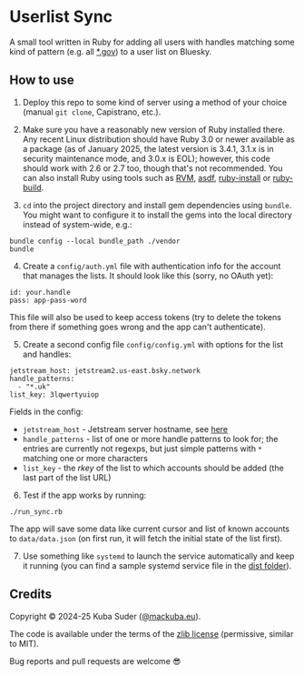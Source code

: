 # Userlist Sync

A small tool written in Ruby for adding all users with handles matching some kind of pattern (e.g. all [*.gov](https://bsky.app/profile/did:plc:oio4hkxaop4ao4wz2pp3f4cr/lists/3lcq5ovmsjn2s)) to a user list on Bluesky.


## How to use

1) Deploy this repo to some kind of server using a method of your choice (manual `git clone`, Capistrano, etc.).

2) Make sure you have a reasonably new version of Ruby installed there. Any recent Linux distribution should have Ruby 3.0 or newer available as a package (as of January 2025, the latest version is 3.4.1, 3.1.x is in security maintenance mode, and 3.0.x is EOL); however, this code should work with 2.6 or 2.7 too, though that's not recommended. You can also install Ruby using tools such as [RVM](https://rvm.io), [asdf](https://asdf-vm.com), [ruby-install](https://github.com/postmodern/ruby-install) or [ruby-build](https://github.com/rbenv/ruby-build).

3) `cd` into the project directory and install gem dependencies using `bundle`. You might want to configure it to install the gems into the local directory instead of system-wide, e.g.:

```
bundle config --local bundle_path ./vendor
bundle
```

4) Create a `config/auth.yml` file with authentication info for the account that manages the lists. It should look like this (sorry, no OAuth yet):

```
id: your.handle
pass: app-pass-word
```

This file will also be used to keep access tokens (try to delete the tokens from there if something goes wrong and the app can't authenticate).

5) Create a second config file `config/config.yml` with options for the list and handles:

```
jetstream_host: jetstream2.us-east.bsky.network
handle_patterns:
  - "*.uk"
list_key: 3lqwertyuiop
```

Fields in the config:

- `jetstream_host` - Jetstream server hostname, see [here](https://github.com/bluesky-social/jetstream?tab=readme-ov-file#public-instances)
- `handle_patterns` - list of one or more handle patterns to look for; the entries are currently not regexps, but just simple patterns with `*` matching one or more characters
- `list_key` - the *rkey* of the list to which accounts should be added (the last part of the list URL)

6) Test if the app works by running:

```
./run_sync.rb
```

The app will save some data like current cursor and list of known accounts to `data/data.json` (on first run, it will fetch the initial state of the list first).

7) Use something like `systemd` to launch the service automatically and keep it running (you can find a sample systemd service file in the [dist folder](https://github.com/mackuba/userlist_sync/blob/master/dist/userlist_sync.service)).


## Credits

Copyright © 2024-25 Kuba Suder ([@mackuba.eu](https://bsky.app/profile/mackuba.eu)).

The code is available under the terms of the [zlib license](https://choosealicense.com/licenses/zlib/) (permissive, similar to MIT).

Bug reports and pull requests are welcome 😎
